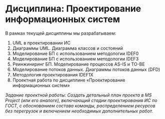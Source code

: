 # Дисциплина: Проектирование информационных систем
В рамках текущей дисциплины мы разрабатываем:
1. UML в проектировании ИС
2. Диаграммы UML. Диаграмма классов и состояний
3. Моделирование БП с использованием методологии IDEF0
4. Моделирование БП с использованием методологии IDEF3
5. Реинжиниринг БП. Моделирование процессов AS-IS и TO-BE
6. Моделирование потоков данных. Диаграммы потоков данных (DFD)
7. Методология проектирования IDEF1X
8. Проектная работа по дисциплине «Проектирование информационных систем»
   
*Задание проектной работы: Создать детальный план проекта в MS Project (или его аналоге), включающий стадии проектирования ИС по ГОСТ, с обоснованием состава команды, распределением ресурсов без перегрузок и включением необходимых дополнительных работ.*
